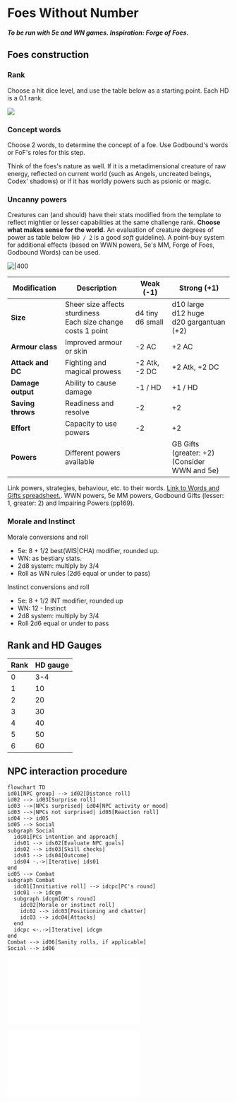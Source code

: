 # Foes Without Number
***To be run with 5e and WN games. Inspiration: Forge of Foes.***

## Foes construction

### Rank

Choose a hit dice level, and use the table below as a starting point. Each HD is a 0.1 rank.

![](https://i.imgur.com/aW2ABBI.png)

### Concept words

Choose 2 words, to determine the concept of a foe. Use Godbound's words or FoF's roles for this step.

Think of the foes's nature as well. If it is a metadimensional creature of raw energy, reflected on current world (such as Angels, uncreated beings, Codex' shadows) or if it has worldly powers such as psionic or magic. 

### Uncanny powers

Creatures can (and should) have their stats modified from the template to reflect mightier or lesser capabilities at the same challenge rank. **Choose what makes sense for the world.** An evaluation of creature degrees of power as table below (`HD / 2` is a good *soft* guideline). A point-buy system for additional effects (based on WWN powers, 5e's MM, Forge of Foes, Godbound Words) can be used.

![|400](https://i.imgur.com/TQgtQ8q.png)

| Modification      | Description                                                       | Weak (-1)             | Strong (+1)                                 |
| ----------------- | ----------------------------------------------------------------- | --------------------- | ------------------------------------------- |
| **Size**          | Sheer size affects sturdiness<br />Each size change costs 1 point | d4 tiny<br />d6 small | d10 large<br />d12 huge<br />d20 gargantuan (+2) |
| **Armour class**  | Improved armour or skin                                           | -2 AC                 | +2 AC                                       |
| **Attack and DC** | Fighting and magical prowess                                      | -2 Atk, -2 DC         | +2 Atk, +2 DC                               |
| **Damage output** | Ability to cause damage                                           | -1 / HD               | +1 / HD                                     |
| **Saving throws** | Readiness and resolve                                             | -2                    | +2                                          |
| **Effort**        | Capacity to use powers                                            | -2                    | +2                                          |
| **Powers**        | Different powers available                                        |                       | GB Gifts (greater: +2)<br />(Consider WWN and 5e)                                            |

Link powers, strategies, behaviour, etc. to their words. [Link to Words and Gifts spreadsheet.](https://docs.google.com/spreadsheets/d/1sAebjMdjvWInmE15xIJ0Tt1pNnaA7fF_PYq_7o8HB_k/edit#gid=0). WWN powers, 5e MM powers, Godbound Gifts (lesser: 1, greater: 2) and Impairing Powers (pp169).

### Morale and Instinct

Morale conversions and roll
- 5e: 8 + 1/2 best(WIS|CHA) modifier, rounded up.
- WN: as bestiary stats.
- 2d8 system: multiply by 3/4
- Roll as WN rules (2d6 equal or under to pass)

Instinct conversions and roll
- 5e: 8 + 1/2 INT modifier, rounded up
- WN: 12 - Instinct
- 2d8 system: multiply by 3/4
- Roll 2d6 equal or under to pass

## Rank and HD Gauges

| Rank | HD gauge |
| ---- | -------- |
| 0    | 3-4      |
| 1    | 10       |
| 2    | 20       |
| 3    | 30       |
| 4    | 40       |
| 5    | 50       |
| 6    | 60       |

## NPC interaction procedure

```mermaid
flowchart TD
id01[NPC group] --> id02[Distance roll]
id02 --> id03[Surprise roll]
id03 -->|NPCs surprised| id04[NPC activity or mood]
id03 -->|NPCs not surprised| id05[Reaction roll]
id04 --> id05
id05 --> Social
subgraph Social
  ids01[PCs intention and approach]
  ids01 --> ids02[Evaluate NPC goals]
  ids02 --> ids03[Skill checks]
  ids03 --> ids04[Outcome]
  ids04 -.->|Iterative| ids01
end
id05 --> Combat
subgraph Combat
  idc01[Innitiative roll] --> idcpc[PC's round]
  idc01 --> idcgm
  subgraph idcgm[GM's round]
    idc02[Morale or instinct roll]
    idc02 --> idc03[Positioning and chatter]
    idc03 --> idc04[Attacks]
  end
  idcpc <-.->|Iterative| idcgm
end
Combat --> id06[Sanity rolls, if applicable]
Social --> id06
```

![Deffensive](fwn_plots.md#Deffensive)

![Offensive](fwn_plots.md#Offensive)